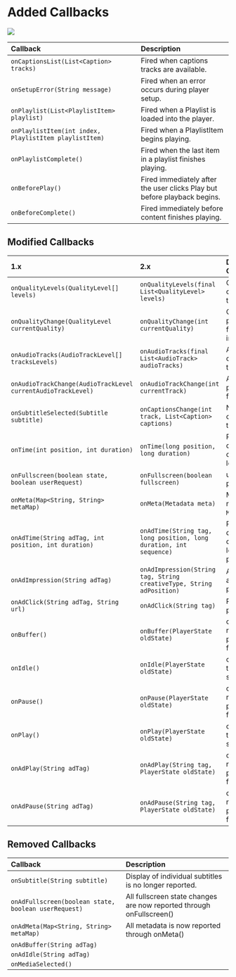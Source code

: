 # Added Callbacks

<img src="https://img.shields.io/badge/SDK-Android%20v3-0AAC29.svg?logo=android">

| Callback                                               | Description                                                              |
|:-------------------------------------------------------|:-------------------------------------------------------------------------|
| `onCaptionsList(List<Caption> tracks)`                 | Fired when captions tracks are available.                                |
| `onSetupError(String message)`                         | Fired when an error occurs during player setup.                          |
| `onPlaylist(List<PlaylistItem> playlist)`              | Fired when a Playlist is loaded into the player.                         |
| `onPlaylistItem(int index, PlaylistItem playlistItem)` | Fired when a PlaylistItem begins playing.                                |
| `onPlaylistComplete()`                                 | Fired when the last item in a playlist finishes playing.                 |
| `onBeforePlay()`                                       | Fired immediately after the user clicks Play but before playback begins. |
| `onBeforeComplete()`                                   | Fired immediately before content finishes playing.                       |

## Modified Callbacks

| 1.x                                                          | 2.x                                                                  | Description of Changes                                                          |
|:-------------------------------------------------------------|:---------------------------------------------------------------------|:--------------------------------------------------------------------------------|
| `onQualityLevels(QualityLevel[] levels)`                     | `onQualityLevels(final List<QualityLevel> levels)`                   | Quality levels changed from array to List.                                      |
| `onQualityChange(QualityLevel currentQuality)`               | `onQualityChange(int currentQuality)`                                | Quality level parameter changed from QualityLevel to index.                     |
| `onAudioTracks(AudioTrackLevel[] tracksLevels)`              | `onAudioTracks(final List<AudioTrack> audioTracks)`                  | Audio tracks changed from array to List.                                        |
| `onAudioTrackChange(AudioTrackLevel currentAudioTrackLevel)` | `onAudioTrackChange(int currentTrack)`                               | Audio track parameter changed from track to index.                              |
| `onSubtitleSelected(Subtitle subtitle)`                      | `onCaptionsChange(int track, List<Caption> captions)`                | Name changed from onSubtitleSelected(), track index added.                      |
| `onTime(int position, int duration)`                         | `onTime(long position, long duration)`                               | Position and duration types changed from int to long.                           |
| `onFullscreen(boolean state, boolean userRequest)`           | `onFullscreen(boolean fullscreen)`                                   | userRequest parameter removed.                                                  |
| `onMeta(Map<String, String> metaMap)`                        | `onMeta(Metadata meta)`                                              | Metadata is now returned using the `Metadata` class.                            |
| `onAdTime(String adTag, int position, int duration)`         | `onAdTime(String tag, long position, long duration, int sequence)`   | Position and duration types changed from int to long. Sequence parameter added. |
| `onAdImpression(String adTag)`                               | `onAdImpression(String tag, String creativeType, String adPosition)` | Added creativeType and adPosition parameters.                                   |
| `onAdClick(String adTag, String url)`                        | `onAdClick(String tag)`                                              | Removed the URL parameter.                                                      |
| `onBuffer()`                                                 | `onBuffer(PlayerState oldState)`                                     | onBuffer now reports the state the player switched from.                        |
| `onIdle()`                                                   | `onIdle(PlayerState oldState)`                                       | onIdle now reports the state the player switched from.                          |
| `onPause()`                                                  | `onPause(PlayerState oldState)`                                      | onPause now reports the state the player switched from.                         |
| `onPlay()`                                                   | `onPlay(PlayerState oldState)`                                       | onPlay now reports the state the player switched from.                          |
| `onAdPlay(String adTag)`                                     | `onAdPlay(String tag, PlayerState oldState)`                         | onAdPlay now reports the state the player switched from.                        |
| `onAdPause(String adTag)`                                    | `onAdPause(String tag, PlayerState oldState)`                        | onAdPause now reports the state the player switched from.                       |

## Removed Callbacks

| Callback                                             | Description                                                          |
|:-----------------------------------------------------|:---------------------------------------------------------------------|
| `onSubtitle(String subtitle)`                        | Display of individual subtitles is no longer reported.               |
| `onAdFullscreen(boolean state, boolean userRequest)` | All fullscreen state changes are now reported through onFullscreen() |
| `onAdMeta(Map<String, String> metaMap)`              | All metadata is now reported through onMeta()                        |
| `onAdBuffer(String adTag)`                           |                                                                      |
| `onAdIdle(String adTag)`                             |                                                                      |
| `onMediaSelected()`                                  |                                                                      |
